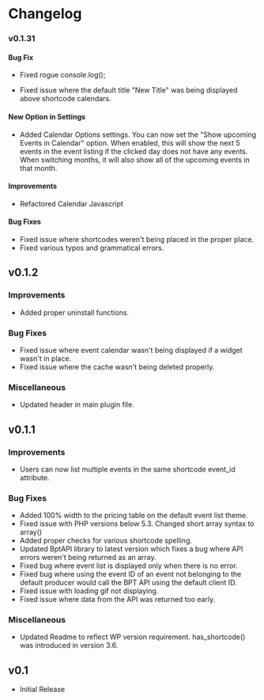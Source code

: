# Changelog

### v0.1.31

#### Bug Fix
* Fixed rogue console.log();

* Fixed issue where the default title "New Title" was being displayed 
above shortcode calendars.

#### New Option in Settings
* Added Calendar Options settings. You can now set the "Show upcoming
Events in Calendar" option. When enabled, this will show the next 5 
events in the event listing if the clicked day does not have any events.
When switching months, it will also show all of the upcoming events in 
that month.

#### Improvements
* Refactored Calendar Javascript

#### Bug Fixes
* Fixed issue where shortcodes weren't being placed in the proper place.
* Fixed various typos and grammatical errors.

## v0.1.2

### Improvements
* Added proper uninstall functions.

### Bug Fixes
* Fixed issue where event calendar wasn't being displayed if a widget
wasn't in place.
* Fixed issue where the cache wasn't being deleted properly. 

### Miscellaneous
* Updated header in main plugin file.

## v0.1.1
### Improvements
* Users can now list multiple events in the same shortcode event_id
attribute.

### Bug Fixes
* Added 100% width to the pricing table on the default event list theme.
* Fixed issue with PHP versions below 5.3. Changed short array syntax
to array()
* Added proper checks for various shortcode spelling.
* Updated BptAPI library to latest version which fixes a bug where
API errors weren't being returned as an array.
* Fixed bug where event list is displayed only when there is no error.
* Fixed bug where using the event ID of an event not belonging to the
default producer would call the BPT API using the default client ID.
* Fixed issue with loading gif not displaying.
* Fixed issue where data from the API was returned too early.

### Miscellaneous 
* Updated Readme to reflect WP version requirement. has_shortcode()
was introduced in version 3.6.

## v0.1

* Initial Release